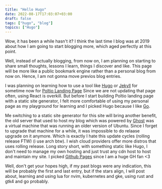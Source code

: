 ```yaml
---
title: "Hello Hugo"
date: 2022-08-17T17:03:07+03:00
draft: false
tags: ["hugo", "blog"]
topics: ["Hugo"]
---
```


Wow, it has been a while hasn't it? I think the last time I blog was at 2019 about how I am going to start blogging more, which aged perfectly at this point.

Well, instead of actually blogging, from now on, I am planning on starting to share small thoughts, lessons I learn, things I discover and like. This page will be more like a public bookmark engine rather than a personal blog from now on. Hence, I am not gonna move previos blog entries.

I was planning on learning how to use a tool like [Hugo](https://gohugo.io/) or [Jekyll](https://jekyllrb.com/) for sometime now for [Poltio Landing Page](https://www.poltio.com) Since we are not updating that page often, using React is overkill. But before I start building Poltio landing page with a static site generator, I felt more comfortable of using my personal page as my playground for learning and I picked Hugo because I like [Go](https://go.dev/).

Me switching to a static site generator for this site will bring another benefit, the old server that used to host my blog which was powered by [Ghost](https://ghost.org) was a virtual machine that was running an older version of Ubuntu. Since I forget to upgrade that machine for a while, it was impossible to do relaase upgrade on it anymore. Which is exactly I hate this update cycles (rolling release FTW) (i use arch btw). I wish cloud providers offer more distros that uses rolling release. Long story short, with something static like Hugo, I don't need to manage my own hosting and just trust any cdn host to host and maintain my site. I picked [Github Pages](https://pages.github.com/) since I am a huge GH fan <3

Well, don't get your hopes high, if my past blogs were any indication, this will be probably the first and last entry, but if the stars align, I will post about, learning and using lua for nvim, kubernetes and gke, using rust and gtk4 and go probably.
